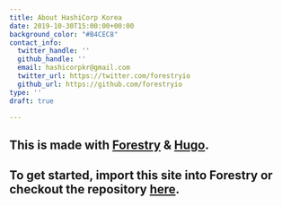 ```yaml
---
title: About HashiCorp Korea
date: 2019-10-30T15:00:00+00:00
background_color: "#B4CEC8"
contact_info:
  twitter_handle: ''
  github_handle: ''
  email: hashicorpkr@gmail.com
  twitter_url: https://twitter.com/forestryio
  github_url: https://github.com/forestryio
type: ''
draft: true

---
```

## This is made with [Forestry](https://forestry.io/ "Forestry.io") & [Hugo](https://gohugo.io/ "Hugo SSG").

## To get started, import this site into Forestry or checkout the repository [here](https://github.com/kendallstrautman/starter-blog-hugo "forestry starter blog hugo").